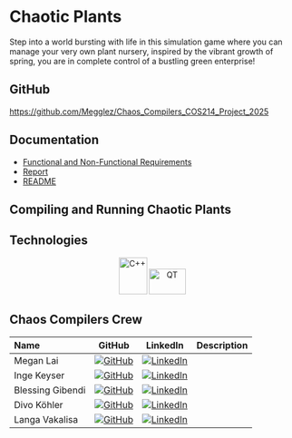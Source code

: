 # Chaotic Plants
<p>Step into a world bursting with life in this simulation game where you can manage your very own plant nursery, inspired by the vibrant growth of spring, you are in complete control of a bustling green enterprise!</p>

## GitHub

https://github.com/Megglez/Chaos_Compilers_COS214_Project_2025

## Documentation

* [Functional and Non-Functional Requirements](https://github.com/Megglez/Chaos_Compilers_COS214_Project_2025/blob/Documentation/Functional%26NonFunctionalRequirements.md)
* [Report](https://github.com/Megglez/Chaos_Compilers_COS214_Project_2025/blob/Documentation/Report.md)
* [README](https://github.com/Megglez/Chaos_Compilers_COS214_Project_2025/blob/main/README.md)

## Compiling and Running Chaotic Plants


## Technologies

<p align="center">
 <img width="50" height="65" alt="C++" src="https://github.com/user-attachments/assets/d10c8289-d73d-4c46-9d0d-7c12a9a70bcd" />
 <img width="65" height="45" alt="QT" src ="https://github.com/user-attachments/assets/945aba5e-c0fe-437b-ade5-6417aa04ba18" />
</p>


## Chaos Compilers Crew

| Name | GitHub | LinkedIn | Description |
|:------|:-----:|:-----:|:------|
| Megan Lai | [![GitHub](https://github.com/user-attachments/assets/050f18aa-f67f-4341-aa21-d31e286f71e6)](https://github.com/Megglez)| [![LinkedIn](https://github.com/user-attachments/assets/efe5faca-b4f1-4708-9e15-d1999d78c77c)](https://www.linkedin.com/in/megan-lai-720685368/) | |
| Inge Keyser | [![GitHub](https://github.com/user-attachments/assets/050f18aa-f67f-4341-aa21-d31e286f71e6)]() | [![LinkedIn](www.linkedin.com/in/inge-keyser)]() | |
| Blessing Gibendi | [![GitHub](https://github.com/user-attachments/assets/050f18aa-f67f-4341-aa21-d31e286f71e6)]() | [![LinkedIn](https://github.com/user-attachments/assets/efe5faca-b4f1-4708-9e15-d1999d78c77c)]() | |
| Divo Köhler | [![GitHub](https://github.com/user-attachments/assets/050f18aa-f67f-4341-aa21-d31e286f71e6)]() | [![LinkedIn](https://github.com/user-attachments/assets/efe5faca-b4f1-4708-9e15-d1999d78c77c)]() | |
| Langa Vakalisa | [![GitHub](https://github.com/user-attachments/assets/050f18aa-f67f-4341-aa21-d31e286f71e6)]()| [![LinkedIn](https://github.com/user-attachments/assets/efe5faca-b4f1-4708-9e15-d1999d78c77c)]() | | 



